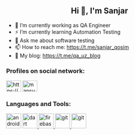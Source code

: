 <h2 align="center">Hi 👋, I'm Sanjar</h2>

- 🔭 I’m currently working as QA Engineer
- ⚡ I’m currently learning Automation Testing
- 💬 Ask me about software testing
- 📫 How to reach me: https://t.me/sanjar_qosim
- :notebook_with_decorative_cover: My blog: https://t.me/qa_uz_blog

<h3 align="left">Profiles on social network:</h3>
<p align="left">
<a href="https://www.linkedin.com/in/sanjarqosim" target="blank"><img align="center" src="https://raw.githubusercontent.com/rahuldkjain/github-profile-readme-generator/master/src/images/icons/Social/linked-in-alt.svg" alt="https://www.linkedin.com/in/mansur-k-a02259252/" height="30" width="40" /></a>
<a href="https://www.instagram.com/sanjar_qosim" target="blank"><img align="center" src="https://raw.githubusercontent.com/rahuldkjain/github-profile-readme-generator/master/src/images/icons/Social/instagram.svg" alt="mansur.4795" height="30" width="40" /></a>
</p>

<h3 align="left">Languages and Tools:</h3>
<p align="left">
<a href="https://selenium.dev" target="_blank" rel="noreferrer"><img src="https://github.com/rahuldkjain/github-profile-readme-generator/blob/master/src/images/icons/Testing/selenium.svg" alt="android" width="40" height="40"/></a>
<a href="https://www.java.com" target="_blank" rel="noreferrer"> <img src="https://github.com/rahuldkjain/github-profile-readme-generator/blob/master/src/images/icons/ProgrammingLanguages/java.svg" alt="dart" width="40" height="40"/> </a>
<a href="https://firebase.google.com/" target="_blank" rel="noreferrer"> <img src="https://www.vectorlogo.zone/logos/firebase/firebase-icon.svg" alt="firebase" width="40" height="40"/> </a>
<a href="https://git-scm.com/" target="_blank" rel="noreferrer"> <img src="https://www.vectorlogo.zone/logos/git-scm/git-scm-icon.svg" alt="git" width="40" height="40"/> </a> <a href="https://kotlinlang.org" target="_blank" rel="noreferrer"> 
<a href="https://www.postman.com/" target="_blank" rel="noreferrer"><img src="https://github.com/rahuldkjain/github-profile-readme-generator/blob/master/src/images/icons/Software/postman.svg" alt="git" width="40" height="40"/> </a>
